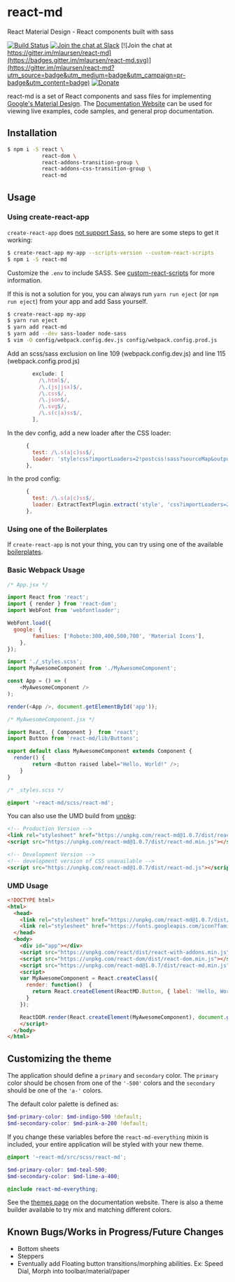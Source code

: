 # react-md

React Material Design - React components built with sass

[![Build Status](https://travis-ci.org/mlaursen/react-md.svg?branch=master)](https://travis-ci.org/mlaursen/react-md)
[![Join the chat at Slack](https://react-md.herokuapp.com/badge.svg)](https://react-md.herokuapp.com) [![Join the chat at https://gitter.im/mlaursen/react-md](https://badges.gitter.im/mlaursen/react-md.svg)](https://gitter.im/mlaursen/react-md?utm_source=badge&utm_medium=badge&utm_campaign=pr-badge&utm_content=badge) [![Donate](https://img.shields.io/badge/donate-paypal-blue.svg?style=flat-square)](https://paypal.me/mlaursen03)

react-md is a set of React components and sass files for implementing [Google's Material Design](https://material.google.com). The
[Documentation Website](http://react-md.mlaursen.com) can be used for viewing live examples, code samples, and general prop documentation.

## Installation

```bash
$ npm i -S react \
           react-dom \
           react-addons-transition-group \
           react-addons-css-transition-group \
           react-md
```

## Usage

### Using create-react-app
`create-react-app` does [not support Sass](https://github.com/facebookincubator/create-react-app/issues/78), so
here are some steps to get it working:

```bash
$ create-react-app my-app --scripts-version --custom-react-scripts
$ npm i -S react-md
```

Customize the `.env` to include SASS. See [custom-react-scripts](https://github.com/kitze/create-react-app)
for more information.

If this is not a solution for you, you can always run `yarn run eject` (or `npm run eject`) from your app and add Sass yourself.

```bash
$ create-react-app my-app
$ yarn run eject
$ yarn add react-md
$ yarn add --dev sass-loader node-sass
$ vim -O config/webpack.config.dev.js config/webpack.config.prod.js
```

Add an scss/sass exclusion on line 109 (webpack.config.dev.js) and line 115 (webpack.config.prod.js)

```js
        exclude: [
          /\.html$/,
          /\.(js|jsx)$/,
          /\.css$/,
          /\.json$/,
          /\.svg$/,
          /\.s(c|a)ss$/,
        ],
```

In the dev config, add a new loader after the CSS loader:

```js
      {
        test: /\.s(a|c)ss$/,
        loader: 'style!css?importLoaders=2!postcss!sass?sourceMap&outputStyle=expanded'
      },
```

In the prod config:
```js
      {
        test: /\.s(a|c)ss$/,
        loader: ExtractTextPlugin.extract('style', 'css?importLoaders=2!postcss!sass?outputStyle=compressed')
      },
```

### Using one of the Boilerplates
If `create-react-app` is not your thing, you can try using one of the available [boilerplates](https://react-md.mlaursen.com/discover-more/boilerplates).

### Basic Webpack Usage

```js
/* App.jsx */

import React from 'react';
import { render } from 'react-dom';
import WebFont from 'webfontloader';

WebFont.load({
  google: {
		families: ['Roboto:300,400,500,700', 'Material Icons'],
	},
});

import './_styles.scss';
import MyAwesomeComponent from './MyAwesomeComponent';

const App = () => (
	<MyAwesomeComponent />
);

render(<App />, document.getElementById('app'));
```

```js
/* MyAwesomeComponent.jsx */

import React, { Component }  from 'react';
import Button from 'react-md/lib/Buttons';

export default class MyAwesomeComponent extends Component {
  render() {
		return <Button raised label="Hello, World!" />;
	}
}
```


```scss
/* _styles.scss */

@import '~react-md/scss/react-md';
```


You can also use the UMD build from [unpkg](https://unpkg.com/#/):

```html
<!-- Production Version -->
<link rel="stylesheet" href="https://unpkg.com/react-md@1.0.7/dist/react-md.deep_purple-pink.min.css">
<script src="https://unpkg.com/react-md@1.0.7/dist/react-md.min.js"></script>

<!-- Development Version -->
<!-- development version of CSS unavailable -->
<script src="https://unpkg.com/react-md@1.0.7/dist/react-md.js"></script>
```


### UMD Usage

```html
<!DOCTYPE html>
<html>
  <head>
    <link rel="stylesheet" href="https://unpkg.com/react-md@1.0.7/dist/react-md.deep_purple-pink.min.css">
    <link rel="stylesheet" href="https://fonts.googleapis.com/icon?family=Material+Icons|Roboto:400,500,700">
  </head>
  <body>
    <div id="app"></div>
    <script src="https://unpkg.com/react/dist/react-with-addons.min.js"></script>
    <script src="https://unpkg.com/react-dom/dist/react-dom.min.js"></script>
    <script src="https://unpkg.com/react-md@1.0.7/dist/react-md.min.js"></script>
    <script>
    var MyAwesomeComponent = React.createClass({
      render: function()  {
        return React.createElement(ReactMD.Button, { label: 'Hello, World!', flat: true });
      }
    });

    ReactDOM.render(React.createElement(MyAwesomeComponent), document.getElementById('app'));
    </script>
  </body>
</html>
```

## Customizing the theme
The application should define a `primary` and `secondary` color. The `primary` color
should be chosen from one of the `'-500'` colors and the `secondary` should be one of
the `'a-'` colors.

The default color palette is defined as:

```scss
$md-primary-color: $md-indigo-500 !default;
$md-secondary-color: $md-pink-a-200 !default;
```

If you change these variables before the `react-md-everything` mixin is included, your entire
application will be styled with your new theme.

```scss
@import '~react-md/src/scss/react-md';

$md-primary-color: $md-teal-500;
$md-secondary-color: $md-lime-a-400;

@include react-md-everything;
```

See the [themes page](http://react-md.mlaursen.com/customization/themes) on the documentation website. There
is also a theme builder available to try mix and matching different colors.

## Known Bugs/Works in Progress/Future Changes

* Bottom sheets
* Steppers
* Eventually add Floating button transitions/morphing abilities. Ex: Speed Dial, Morph into toolbar/material/paper
